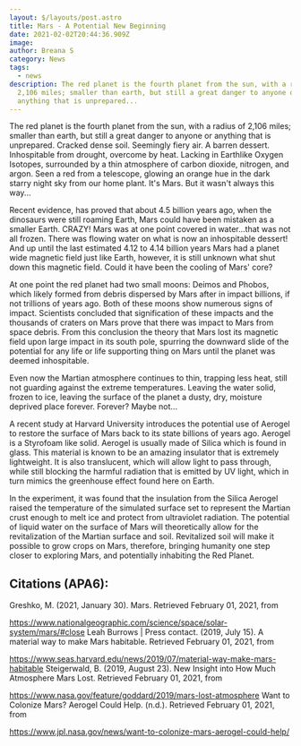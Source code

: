 ```yaml
---
layout: $/layouts/post.astro
title: Mars - A Potential New Beginning
date: 2021-02-02T20:44:36.909Z
image:
author: Breana S
category: News
tags:
  - news
description: The red planet is the fourth planet from the sun, with a radius of
  2,106 miles; smaller than earth, but still a great danger to anyone or
  anything that is unprepared...
---
```


The red planet is the fourth planet from the sun, with a radius of 2,106 miles; smaller than earth, but still a great danger to anyone or anything that is unprepared. Cracked dense soil. Seemingly fiery air. A barren dessert. Inhospitable from drought, overcome by heat. Lacking in Earthlike Oxygen Isotopes, surrounded by a thin atmosphere of carbon dioxide, nitrogen, and argon. Seen a red from a telescope, glowing an orange hue in the dark starry night sky from our home plant. It's Mars. But it wasn't always this way...

Recent evidence, has proved that about 4.5 billion years ago, when the dinosaurs were still roaming Earth, Mars could have been mistaken as a smaller Earth. CRAZY! Mars was at one point covered in water...that was not all frozen. There was flowing water on what is now an inhospitable dessert! And up until the last estimated 4.12 to 4.14 billion years Mars had a planet wide magnetic field just like Earth, however, it is still unknown what shut down this magnetic field. Could it have been the cooling of Mars' core?

At one point the red planet had two small moons: Deimos and Phobos, which likely formed from debris dispersed by Mars after in impact billions, if not trillions of years ago. Both of these moons show numerous signs of impact. Scientists concluded that signification of these impacts and the thousands of craters on Mars prove that there was impact to Mars from space debris. From this conclusion the theory that Mars lost its magnetic field upon large impact in its south pole, spurring the downward slide of the potential for any life or life supporting thing on Mars until the planet was deemed inhospitable.

Even now the Martian atmosphere continues to thin, trapping less heat, still not guarding against the extreme temperatures. Leaving the water solid, frozen to ice, leaving the surface of the planet a dusty, dry, moisture deprived place forever. Forever? Maybe not...

A recent study at Harvard University introduces the potential use of Aerogel to restore the surface of Mars back to its state billions of years ago. Aerogel is a Styrofoam like solid. Aerogel is usually made of Silica which is found in glass. This material is known to be an amazing insulator that is extremely lightweight. It is also translucent, which will allow light to pass through, while still blocking the harmful radiation that is emitted by UV light, which in turn mimics the greenhouse effect found here on Earth.

In the experiment, it was found that the insulation from the Silica Aerogel raised the temperature of the simulated surface set to represent the Martian crust enough to melt ice and protect from ultraviolet radiation. The potential of liquid water on the surface of Mars will theoretically allow for the revitalization of the Martian surface and soil. Revitalized soil will make it possible to grow crops on Mars, therefore, bringing humanity one step closer to exploring Mars, and potentially inhabiting the Red Planet.

## Citations (APA6):

Greshko, M. (2021, January 30).
Mars. Retrieved February 01, 2021, from

https://www.nationalgeographic.com/science/space/solar-system/mars/#close
Leah
Burrows | Press contact. (2019, July 15). A material way to make Mars habitable.
Retrieved February 01, 2021, from

https://www.seas.harvard.edu/news/2019/07/material-way-make-mars-habitable
Steigerwald,
B. (2019, August 23).
New Insight into How Much Atmosphere Mars Lost.
Retrieved February 01, 2021, from

https://www.nasa.gov/feature/goddard/2019/mars-lost-atmosphere
Want to Colonize Mars? Aerogel Could Help. (n.d.). Retrieved February 01, 2021, from

https://www.jpl.nasa.gov/news/want-to-colonize-mars-aerogel-could-help/
